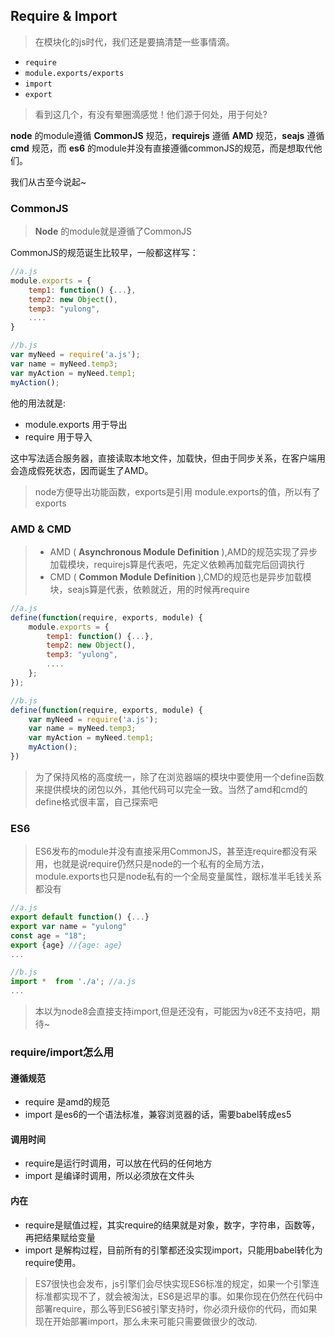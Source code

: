 ## Require & Import

> 在模块化的js时代，我们还是要搞清楚一些事情滴。

- `require`
- `module.exports/exports`
- `import`
- `export`

> 看到这几个，有没有晕圈滴感觉！他们源于何处，用于何处?

**node** 的module遵循 **CommonJS** 规范，**requirejs** 遵循 **AMD** 规范，**seajs** 遵循 **cmd** 规范，而 **es6** 的module并没有直接遵循commonJS的规范，而是想取代他们。

我们从古至今说起~

### CommonJS

> **Node** 的module就是遵循了CommonJS

CommonJS的规范诞生比较早，一般都这样写：

```js
//a.js
module.exports = {
    temp1: function() {...},
    temp2: new Object(),
    temp3: "yulong",
    ....
}

//b.js
var myNeed = require('a.js');
var name = myNeed.temp3;
var myAction = myNeed.temp1;
myAction();
```
他的用法就是:

- module.exports 用于导出
- require 用于导入

这中写法适合服务器，直接读取本地文件，加载快，但由于同步关系，在客户端用会造成假死状态，因而诞生了AMD。

> node方便导出功能函数，exports是引用 module.exports的值，所以有了exports


### AMD & CMD

> - AMD ( **Asynchronous Module Definition** ),AMD的规范实现了异步加载模块，requirejs算是代表吧，先定义依赖再加载完后回调执行
> - CMD ( **Common Module Definition** ),CMD的规范也是异步加载模块，seajs算是代表，依赖就近，用的时候再require


```js
//a.js
define(function(require, exports, module) {
    module.exports = {
        temp1: function() {...},
        temp2: new Object(),
        temp3: "yulong",
        ....
    };
});

//b.js
define(function(require, exports, module) {
    var myNeed = require('a.js');
    var name = myNeed.temp3;
    var myAction = myNeed.temp1;
    myAction();
})
```
> 为了保持风格的高度统一，除了在浏览器端的模块中要使用一个define函数来提供模块的闭包以外，其他代码可以完全一致。当然了amd和cmd的define格式很丰富，自己探索吧



### ES6

> ES6发布的module并没有直接采用CommonJS，甚至连require都没有采用，也就是说require仍然只是node的一个私有的全局方法，module.exports也只是node私有的一个全局变量属性，跟标准半毛钱关系都没有

```js
//a.js
export default function() {...}
export var name = "yulong"
const age = "18";
export {age} //{age: age}
...

//b.js
import *  from './a'; //a.js
...

```

> 本以为node8会直接支持import,但是还没有，可能因为v8还不支持吧，期待~

### require/import怎么用

#### 遵循规范

- require 是amd的规范
- import 是es6的一个语法标准，兼容浏览器的话，需要babel转成es5

#### 调用时间

- require是运行时调用，可以放在代码的任何地方
- import 是编译时调用，所以必须放在文件头

#### 内在

- require是赋值过程，其实require的结果就是对象，数字，字符串，函数等，再把结果赋给变量
- import 是解构过程，目前所有的引擎都还没实现import，只能用babel转化为require使用。

> ES7很快也会发布，js引擎们会尽快实现ES6标准的规定，如果一个引擎连标准都实现不了，就会被淘汰，ES6是迟早的事。如果你现在仍然在代码中部署require，那么等到ES6被引擎支持时，你必须升级你的代码，而如果现在开始部署import，那么未来可能只需要做很少的改动.
